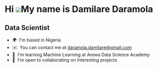 Hi ![](https://user-images.githubusercontent.com/18350557/176309783-0785949b-9127-417c-8b55-ab5a4333674e.gif)My name is Damilare Daramola
=========================================================================================================================================

Data Scientist
--------------

*   🌍  I'm based in Nigeria
*   ✉️  You can contact me at [daramola.damilare@gmail.com](mailto:daramola.damilare@gmail.com)
*   🧠  I'm learning Machine Learning at Arewa Data Science Academy
*   🤝  I'm open to collaborating on Interesting projects
